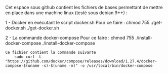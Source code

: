 Cet espace sous github contient les fichiers de bases permettant de mettre en place dans une machine linux (testé sous debian 9++) :

1 - Docker en exécutant le script docker.sh
    Pour ce faire :
        chmod 755 ./get-docker.sh
        ./get-docker.sh

2 - La commande docker-compose
    Pour ce faire :
    chmod 755 ./install-docker-compose
        ./install-docker-compose
    
    Ce fichier contient la commande suivante
        sudo curl -L "https://github.com/docker/compose/releases/download/1.27.4/docker-compose-$(uname -s)-$(uname -m)" -o /usr/local/bin/docker-compose
        
        
        

